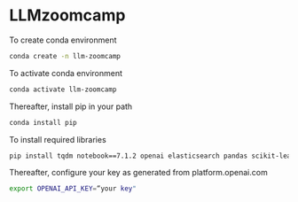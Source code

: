 # LLMzoomcamp

To create conda environment
```bash
conda create -n llm-zoomcamp
```

To activate conda environment
```bash
conda activate llm-zoomcamp
```

Thereafter, install pip in your path
```bash
conda install pip
```

To install required libraries
```bash
pip install tqdm notebook==7.1.2 openai elasticsearch pandas scikit-learn ipywidgets
```

Thereafter, configure your key as generated from platform.openai.com
```bash
export OPENAI_API_KEY=“your key"
```